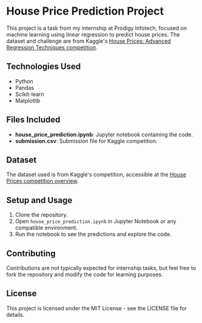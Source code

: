 # House Price Prediction Project

This project is a task from my internship at Prodigy Infotech, focused on machine learning using linear regression to predict house prices. The dataset and challenge are from Kaggle's [House Prices: Advanced Regression Techniques competition](https://www.kaggle.com/c/house-prices-advanced-regression-techniques/overview).

## Technologies Used

- Python
- Pandas
- Scikit-learn
- Matplotlib

## Files Included

- **house_price_prediction.ipynb**: Jupyter notebook containing the code.
- **submission.csv**: Submission file for Kaggle competition.

## Dataset

The dataset used is from Kaggle's competition, accessible at the [House Prices competition overview](https://www.kaggle.com/c/house-prices-advanced-regression-techniques/data).

## Setup and Usage

1. Clone the repository.
2. Open `house_price_prediction.ipynb` in Jupyter Notebook or any compatible environment.
3. Run the notebook to see the predictions and explore the code.

## Contributing

Contributions are not typically expected for internship tasks, but feel free to fork the repository and modify the code for learning purposes.

## License

This project is licensed under the MIT License - see the LICENSE file for details.
